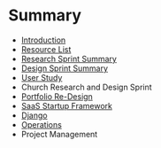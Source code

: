 # Summary

* [Introduction](README.md)
* [Resource List](resource_list.md)
* [Research Sprint Summary](research_sprint.md)
* [Design Sprint Summary](design_sprint_summary.md)
* [User Study](user_study.md)
* Church Research and Design Sprint
* [Portfolio Re-Design](portfolio_re-design.md)
* [SaaS Startup Framework](saas_startup_framework.md)
* [Django](django.md)
* [Operations](operations.md)
* Project Management

